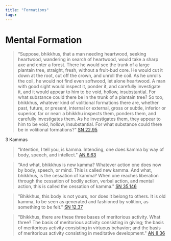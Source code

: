 ```yaml
---
title: "Formations"
tags: 
---
```

# Mental Formation

>“Suppose, bhikkhus, that a man needing heartwood, seeking heartwood, wandering in search of heartwood, would take a sharp axe and enter a forest. There he would see the trunk of a large plantain tree, straight, fresh, without a fruit-bud core. He would cut it down at the root, cut off the crown, and unroll the coil. As he unrolls the coil, he would not find even softwood, let alone heartwood. A man with good sight would inspect it, ponder it, and carefully investigate it, and it would appear to him to be void, hollow, insubstantial. For what substance could there be in the trunk of a plantain tree? So too, bhikkhus, whatever kind of volitional formations there are, whether past, future, or present, internal or external, gross or subtle, inferior or superior, far or near: a bhikkhu inspects them, ponders them, and carefully investigates them. As he investigates them, they appear to him to be void, hollow, insubstantial. For what substance could there be in volitional formations?"
>[SN 22.95](https://suttacentral.net/sn22.95/en/bodhi?reference=none&highlight=false)
>

3 Kammas

>“Intention, I tell you, is kamma. Intending, one does kamma by way of body, speech, and intellect."
>[AN 6.63](https://suttacentral.net/an6.63/en/thanissaro?reference=none&highlight=false)

>“And what, bhikkhus is new kamma? Whatever action one does now by body, speech, or mind. This is called new kamma.
>And what, bhikkhus, is the cessation of kamma? When one reaches liberation through the cessation of bodily action, verbal action, and mental action, this is called the cessation of kamma."
>[SN 35.146](https://suttacentral.net/sn35.146/en/bodhi?reference=none&highlight=false)

>"Bhikkhus, this body is not yours, nor does it belong to others. It is old kamma, to be seen as generated and fashioned by volition, as something to be felt."
>[SN 12.37](https://suttacentral.net/sn12.37/en/bodhi?reference=none&highlight=false)

>"Bhikkhus, there are these three bases of meritorious activity. What three? The basis of meritorious activity consisting in giving; the basis of meritorious activity consisting in virtuous behavior; and the basis of meritorious activity consisting in meditative development."
>[AN 8.36](https://suttacentral.net/an8.36/en/bodhi?reference=none&highlight=false)

